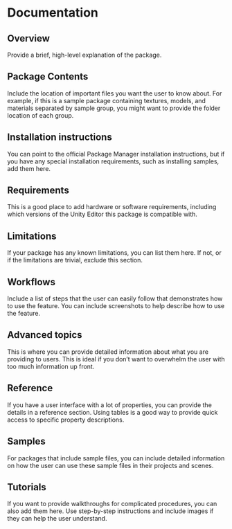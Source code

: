 # Documentation
## Overview
Provide a brief, high-level explanation of the package.

## Package Contents
Include the location of important files you want the user to know about. For example, if this is a sample package containing textures, models, and materials separated by sample group, you might want to provide the folder location of each group.

## Installation instructions
You can point to the official Package Manager installation instructions, but if you have any special installation requirements, such as installing samples, add them here.

## Requirements
This is a good place to add hardware or software requirements, including which versions of the Unity Editor this package is compatible with.

## Limitations
If your package has any known limitations, you can list them here. If not, or if the limitations are trivial, exclude this section.

## Workflows
Include a list of steps that the user can easily follow that demonstrates how to use the feature. You can include screenshots to help describe how to use the feature.

## Advanced topics
This is where you can provide detailed information about what you are providing to users. This is ideal if you don’t want to overwhelm the user with too much information up front.

## Reference
If you have a user interface with a lot of properties, you can provide the details in a reference section. Using tables is a good way to provide quick access to specific property descriptions.

## Samples
For packages that include sample files, you can include detailed information on how the user can use these sample files in their projects and scenes.

## Tutorials
If you want to provide walkthroughs for complicated procedures, you can also add them here. Use step-by-step instructions and include images if they can help the user understand.
